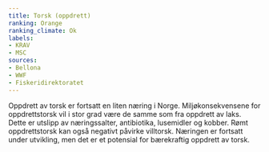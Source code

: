 ```yaml
---
title: Torsk (oppdrett)
ranking: Orange
ranking_climate: Ok
labels:
- KRAV
- MSC
sources:
- Bellona
- WWF
- Fiskeridirektoratet
---
```


Oppdrett av torsk er fortsatt en liten næring i Norge. Miljøkonsekvensene for oppdrettstorsk vil i stor grad være de samme som fra oppdrett av laks. Dette er utslipp av næringssalter, antibiotika, lusemidler og kobber. Rømt oppdrettstorsk kan også negativt påvirke villtorsk. Næringen er fortsatt under utvikling, men det er et potensial for bærekraftig oppdrett av torsk.
